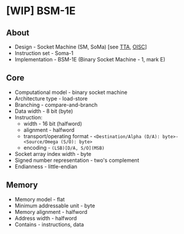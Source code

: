 # [WIP] BSM-1E

## About

* Design - Socket Machine (SM, SoMa) [see [TTA](https://en.wikipedia.org/wiki/Transport_triggered_architecture), [OISC](https://en.wikipedia.org/wiki/One-instruction_set_computer)]
* Instruction set - Soma-1
* Implementation - BSM-1E (Binary Socket Machine - 1, mark E)

## Core

* Computational model - binary socket machine
* Architecture type - load-store
* Branching - compare-and-branch
* Data width - 8 bit (byte)
* Instruction:
  * width - 16 bit (halfword)
  * alignment - halfword
  * transport/operating format - `<Destination/Alpha (D/A): byte>-<Source/Omega (S/O): byte>`
  * encoding - `(LSB)[D/A, S/O](MSB)`
* Socket array index width - byte
* Signed number representation - two's complement
* Endianness - little-endian

## Memory

* Memory model - flat
* Minimum addressable unit - byte
* Memory alignment - halfword
* Address width - halfword
* Contains - instructions, data

